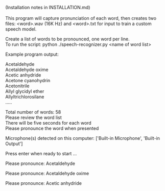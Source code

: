 (Installation notes in INSTALLATION.md)<br><br>
This program will capture pronunciation of each word, then creates two files: \<word\>.wav (16K Hz) and \<word\>.txt for input to train a custom speech model.

Create a list of words to be pronounced, one word per line.<br>
To run the script: python ./speech-recognizer.py \<name of word list\>

Example program output:

Acetaldehyde<br>
Acetaldehyde oxime<br>
Acetic anhydride<br>
Acetone cyanohydrin<br>
Acetonitrile<br>
Allyl glycidyl ether<br>
Allyltrichlorosilane<br>
.....<br>

Total number of words: 58<br>
Please review the word list<br>
There will be five seconds for each word<br>
Please pronounce the word when presented

Microphone(s) detected on this computer: ['Built-in Microphone', 'Built-in Output']

Press enter when ready to start ...

Please pronounce: Acetaldehyde 

Please pronounce: Acetaldehyde oxime 

Please pronounce: Acetic anhydride
